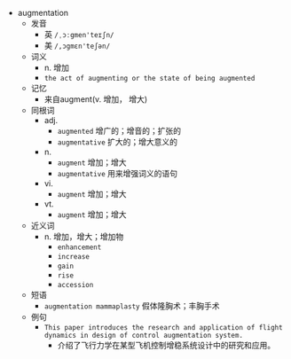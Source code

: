 - augmentation
  - 发音
    - 英 `/ˌɔːgmen'teɪʃn/`
    - 美 `/,ɔgmɛn'teʃən/`
  - 词义
    - n. 增加
    - `the act of augmenting or the state of being augmented `
  - 记忆
    - 来自augment(v. 增加， 增大)
  - 同根词
    - adj.
      - `augmented` 增广的；增音的；扩张的
      - `augmentative` 扩大的；增大意义的
    - n.
      - `augment` 增加；增大
      - `augmentative` 用来增强词义的语句
    - vi.
      - `augment` 增加；增大
    - vt.
      - `augment` 增加；增大
  - 近义词
    - n. 增加，增大；增加物
      - `enhancement`
      - `increase`
      - `gain`
      - `rise`
      - `accession`
  - 短语
    - `augmentation mammaplasty` 假体隆胸术；丰胸手术 
  - 例句
    - `This paper introduces the research and application of flight dynamics in design of control augmentation system.`
      - 介绍了飞行力学在某型飞机控制增稳系统设计中的研究和应用。

